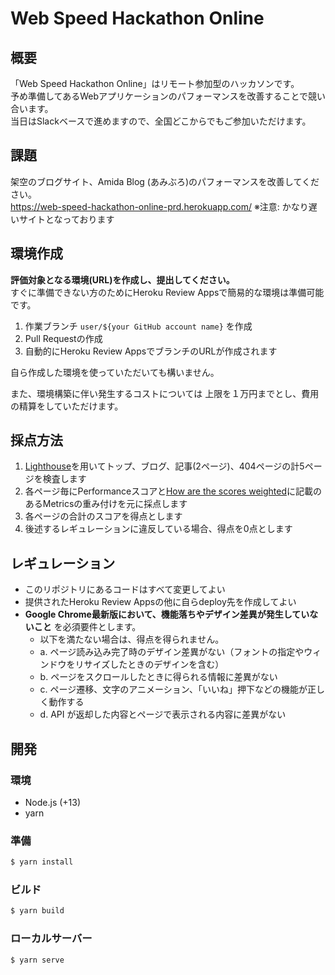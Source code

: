 # Web Speed Hackathon Online

## 概要

「Web Speed Hackathon Online」はリモート参加型のハッカソンです。  
予め準備してあるWebアプリケーションのパフォーマンスを改善することで競い合います。  
当日はSlackベースで進めますので、全国どこからでもご参加いただけます。

## 課題

架空のブログサイト、Amida Blog (あみぶろ)のパフォーマンスを改善してください。  
https://web-speed-hackathon-online-prd.herokuapp.com/
※注意: かなり遅いサイトとなっております

## 環境作成

**評価対象となる環境(URL)を作成し、提出してください。**  
すぐに準備できない方のためにHeroku Review Appsで簡易的な環境は準備可能です。

1. 作業ブランチ `user/${your GitHub account name}` を作成
2. Pull Requestの作成
3. 自動的にHeroku Review AppsでブランチのURLが作成されます

自ら作成した環境を使っていただいても構いません。

また、環境構築に伴い発生するコストについては
上限を１万円までとし、費用の精算をしていただけます。

## 採点方法

1. [Lighthouse](https://github.com/GoogleChrome/lighthouse)を用いてトップ、ブログ、記事(2ページ)、404ページの計5ページを検査します
2. 各ページ毎にPerformanceスコアと[How are the scores weighted](https://github.com/GoogleChrome/lighthouse/blob/master/docs/scoring.md#how-are-the-scores-weighted)に記載のあるMetricsの重み付けを元に採点します
3. 各ページの合計のスコアを得点とします
4. 後述するレギュレーションに違反している場合、得点を0点とします

## レギュレーション

* このリポジトリにあるコードはすべて変更してよい
* 提供されたHeroku Review Appsの他に自らdeploy先を作成してよい
* **Google Chrome最新版において、機能落ちやデザイン差異が発生していないこと** を必須要件とします。
	* 以下を満たない場合は、得点を得られません。
	* a. ページ読み込み完了時のデザイン差異がない（フォントの指定やウィンドウをリサイズしたときのデザインを含む）
	* b. ページをスクロールしたときに得られる情報に差異がない
	* c. ページ遷移、文字のアニメーション、「いいね」押下などの機能が正しく動作する
	* d. API が返却した内容とページで表示される内容に差異がない

## 開発

### 環境
* Node.js (+13)
* yarn

### 準備
```bash
$ yarn install
```

### ビルド
```bash
$ yarn build
```

### ローカルサーバー
```bash
$ yarn serve
```
